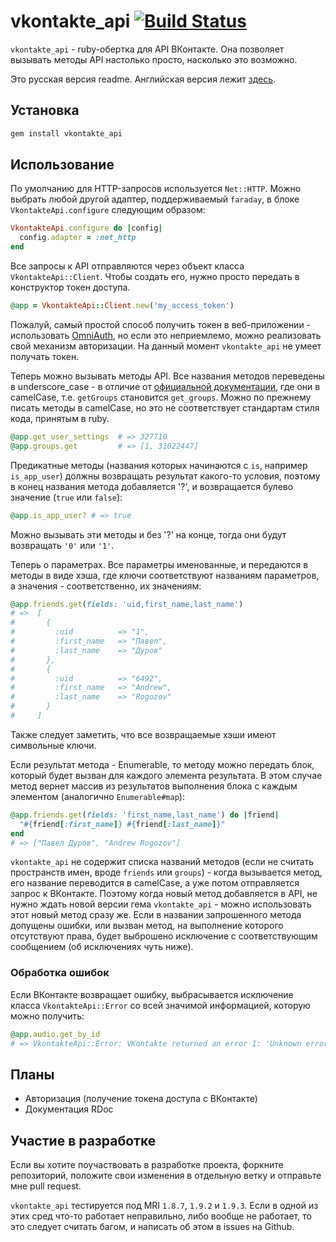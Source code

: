 # vkontakte_api [![Build Status](https://secure.travis-ci.org/7even/vkontakte_api.png)](http://travis-ci.org/7even/vkontakte_api)

`vkontakte_api` - ruby-обертка для API ВКонтакте. Она позволяет вызывать методы API настолько просто, насколько это возможно.

Это русская версия readme. Английская версия лежит [здесь](https://github.com/7even/vkontakte_api/blob/master/README.md).

## Установка

``` bash
gem install vkontakte_api
```

## Использование

По умолчанию для HTTP-запросов используется `Net::HTTP`. Можно выбрать любой другой адаптер, поддерживаемый `faraday`, в блоке `VkontakteApi.configure` следующим образом:

``` ruby
VkontakteApi.configure do |config|
  config.adapter = :net_http
end
```

Все запросы к API отправляются через объект класса `VkontakteApi::Client`. Чтобы создать его, нужно просто передать в конструктор токен доступа.

``` ruby
@app = VkontakteApi::Client.new('my_access_token')
```

Пожалуй, самый простой способ получить токен в веб-приложении - использовать [OmniAuth](https://github.com/intridea/omniauth), но если это неприемлемо, можно реализовать свой механизм авторизации. На данный момент `vkontakte_api` не умеет получать токен.

Теперь можно вызывать методы API. Все названия методов переведены в underscore_case - в отличие от [официальной документации](http://vk.com/developers.php?oid=-17680044&p=API_Method_Description), где они в camelCase, т.е. `getGroups` становится `get_groups`. Можно по прежнему писать методы в camelCase, но это не соответствует стандартам стиля кода, принятым в ruby.

``` ruby
@app.get_user_settings  # => 327710
@app.groups.get         # => [1, 31022447]
```

Предикатные методы (названия которых начинаются с `is`, например `is_app_user`) должны возвращать результат какого-то условия, поэтому в конец названия метода добавляется '?', и возвращается булево значение (`true` или `false`):

``` ruby
@app.is_app_user? # => true
```

Можно вызывать эти методы и без '?' на конце, тогда они будут возвращать `'0'` или `'1'`.

Теперь о параметрах. Все параметры именованные, и передаются в методы в виде хэша, где ключи соответствуют названиям параметров, а значения - соответственно, их значениям:

``` ruby
@app.friends.get(fields: 'uid,first_name,last_name')
# =>  [
#       {
#         :uid          => "1",
#         :first_name   => "Павел",
#         :last_name    => "Дуров"
#       },
#       {
#         :uid          => "6492",
#         :first_name   => "Andrew",
#         :last_name    => "Rogozov"
#       }
#     ]
```

Также следует заметить, что все возвращаемые хэши имеют символьные ключи.

Если результат метода - Enumerable, то методу можно передать блок, который будет вызван для каждого элемента результата. В этом случае метод вернет массив из результатов выполнения блока с каждым элементом (аналогично `Enumerable#map`):

``` ruby
@app.friends.get(fields: 'first_name,last_name') do |friend|
  "#{friend[:first_name]} #{friend[:last_name]}"
end
# => ["Павел Дуров", "Andrew Rogozov"]
```

`vkontakte_api` не содержит списка названий методов (если не считать пространств имен, вроде `friends` или `groups`) - когда вызывается метод, его название переводится в camelCase, а уже потом отправляется запрос к ВКонтакте. Поэтому когда новый метод добавляется в API, не нужно ждать новой версии гема `vkontakte_api` - можно использовать этот новый метод сразу же. Если в названии запрошенного метода допущены ошибки, или вызван метод, на выполнение которого отсутствуют права, будет выброшено исключение с соответствующим сообщением (об исключениях чуть ниже).

### Обработка ошибок

Если ВКонтакте возвращает ошибку, выбрасывается исключение класса `VkontakteApi::Error` со всей значимой информацией, которую можно получить:

``` ruby
@app.audio.get_by_id
# => VkontakteApi::Error: VKontakte returned an error 1: 'Unknown error occured' after calling method 'audio.getById' with parameters {}.
```

## Планы

* Авторизация (получение токена доступа с ВКонтакте)
* Документация RDoc

## Участие в разработке

Если вы хотите поучаствовать в разработке проекта, форкните репозиторий, положите свои изменения в отдельную ветку и отправьте мне pull request.

`vkontakte_api` тестируется под MRI `1.8.7`, `1.9.2` и `1.9.3`. Если в одной из этих сред что-то работает неправильно, либо вообще не работает, то это следует считать багом, и написать об этом в issues на Github.
